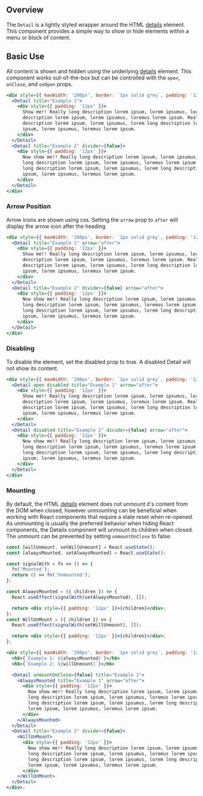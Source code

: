 ## Overview

The `Detail` is a lightly styled wrapper around the HTML [details](https://developer.mozilla.org/en-US/docs/Web/HTML/Element/details) element. This component provides a simple way to show or hide elements within a menu or block of content.

## Basic Use

All content is shown and hidden using the underlying [details](https://developer.mozilla.org/en-US/docs/Web/HTML/Element/details) element. This component works out-of-the-box but can be controlled with the `open`, `onClose`, and `onOpen` props.

```jsx
<div style={{ maxWidth: '200px', border: `1px solid grey`, padding: '12px' }}>
  <Detail title="Example 1">
    <div style={{ padding: '12px' }}>
      Show me!! Really long description lorem ipsum, lorem ipsumus, lorem long
      description lorem ipsum, lorem ipsumus, loremus lorem ipsum. Really long
      description lorem ipsum, lorem ipsumus, lorem long description lorem
      ipsum, lorem ipsumus, loremus lorem ipsum.
    </div>
  </Detail>
  <Detail title="Example 2" divider={false}>
    <div style={{ padding: '12px' }}>
      Now show me!! Really long description lorem ipsum, lorem ipsumus, lorem
      long description lorem ipsum, lorem ipsumus, loremus lorem ipsum. Really
      long description lorem ipsum, lorem ipsumus, lorem long description lorem
      ipsum, lorem ipsumus, loremus lorem ipsum.
    </div>
  </Detail>
</div>
```

### Arrow Position

Arrow icons are shown using css. Setting the `arrow` prop to `after` will display the arrow icon after the heading

```jsx
<div style={{ maxWidth: '200px', border: `1px solid grey`, padding: '12px' }}>
  <Detail title="Example 1" arrow="after">
    <div style={{ padding: '12px' }}>
      Show me!! Really long description lorem ipsum, lorem ipsumus, lorem long
      description lorem ipsum, lorem ipsumus, loremus lorem ipsum. Really long
      description lorem ipsum, lorem ipsumus, lorem long description lorem
      ipsum, lorem ipsumus, loremus lorem ipsum.
    </div>
  </Detail>
  <Detail title="Example 2" divider={false} arrow="after">
    <div style={{ padding: '12px' }}>
      Now show me!! Really long description lorem ipsum, lorem ipsumus, lorem
      long description lorem ipsum, lorem ipsumus, loremus lorem ipsum. Really
      long description lorem ipsum, lorem ipsumus, lorem long description lorem
      ipsum, lorem ipsumus, loremus lorem ipsum.
    </div>
  </Detail>
</div>
```

### Disabling

To disable the element, set the disabled prop to true. A disabled Detail will not show its content.

```jsx
<div style={{ maxWidth: '200px', border: `1px solid grey`, padding: '12px' }}>
  <Detail open disabled title="Example 1" arrow="after">
    <div style={{ padding: '12px' }}>
      Show me!! Really long description lorem ipsum, lorem ipsumus, lorem long
      description lorem ipsum, lorem ipsumus, loremus lorem ipsum. Really long
      description lorem ipsum, lorem ipsumus, lorem long description lorem
      ipsum, lorem ipsumus, loremus lorem ipsum.
    </div>
  </Detail>
  <Detail disabled title="Example 2" divider={false} arrow="after">
    <div style={{ padding: '12px' }}>
      Now show me!! Really long description lorem ipsum, lorem ipsumus, lorem
      long description lorem ipsum, lorem ipsumus, loremus lorem ipsum. Really
      long description lorem ipsum, lorem ipsumus, lorem long description lorem
      ipsum, lorem ipsumus, loremus lorem ipsum.
    </div>
  </Detail>
</div>
```

### Mounting

By default, the HTML [details](https://developer.mozilla.org/en-US/docs/Web/HTML/Element/details) element does not unmount it's content from the DOM when closed, however unmounting can be beneficial when working with React components that require a state reset when re-opened. As unmounting is usually the preferred behavior when hiding React components, the Details component will unmount its children when closed. The unmount can be prevented by setting `unmountOnClose` to false.

```jsx
const [willUnmount, setWillUnmount] = React.useState();
const [alwaysMounted, setAlwaysMounted] = React.useState();

const signalWith = fn => () => {
  fn('Mounted');
  return () => fn('Unmounted');
};

const AlwaysMounted = ({ children }) => {
  React.useEffect(signalWith(setAlwaysMounted), []);

  return <div style={{ padding: '12px' }}>{children}</div>;
};
const WillUnMount = ({ children }) => {
  React.useEffect(signalWith(setWillUnmount), []);

  return <div style={{ padding: '12px' }}>{children}</div>;
};

<div style={{ maxWidth: '200px', border: `1px solid grey`, padding: '12px' }}>
  <h6>{`Example 1: ${alwaysMounted}`}</h6>
  <h6>{`Example 2: ${willUnmount}`}</h6>

  <Detail unmountOnClose={false} title="Example 1">
    <AlwaysMounted title="Example 1" arrow="after">
      <div style={{ padding: '12px' }}>
        Now show me!! Really long description lorem ipsum, lorem ipsumus, lorem
        long description lorem ipsum, lorem ipsumus, loremus lorem ipsum. Really
        long description lorem ipsum, lorem ipsumus, lorem long description
        lorem ipsum, lorem ipsumus, loremus lorem ipsum.
      </div>
    </AlwaysMounted>
  </Detail>
  <Detail title="Example 2" divider={false}>
    <WillUnMount>
      <div style={{ padding: '12px' }}>
        Now show me!! Really long description lorem ipsum, lorem ipsumus, lorem
        long description lorem ipsum, lorem ipsumus, loremus lorem ipsum. Really
        long description lorem ipsum, lorem ipsumus, lorem long description
        lorem ipsum, lorem ipsumus, loremus lorem ipsum.
      </div>
    </WillUnMount>
  </Detail>
</div>;
```
